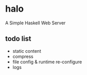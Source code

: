 halo
====

A Simple Haskell Web Server


todo list
----------

- static content
- compress
- file config & runtime re-configure
- logs